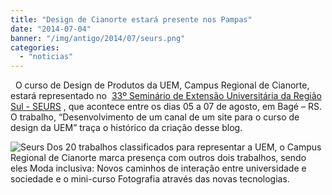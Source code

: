 ```yaml
---
title: "Design de Cianorte estará presente nos Pampas"
date: "2014-07-04"
banner: "/img/antigo/2014/07/seurs.png"
categories: 
  - "noticias"
---
```



 
O curso de Design de Produtos da UEM, Campus Regional de Cianorte, estará representado no  [33º Seminário de Extensão Universitária da Região Sul - SEURS](http://eventos.unipampa.edu.br/seurs2015) , que acontece entre os dias 05 a 07 de agosto, em Bagé – RS.  O trabalho, “Desenvolvimento de um canal de um site para o curso de design da UEM” traça o histórico da criação desse blog.


<!-- more -->

![Seurs](/img/antigo/2014/07/seurs.png)
Dos 20 trabalhos classificados para representar a UEM, o Campus Regional de Cianorte marca presença com outros dois trabalhos, sendo eles Moda inclusiva: Novos caminhos de interação entre universidade e sociedade e o mini-curso Fotografia através das novas tecnologias.
